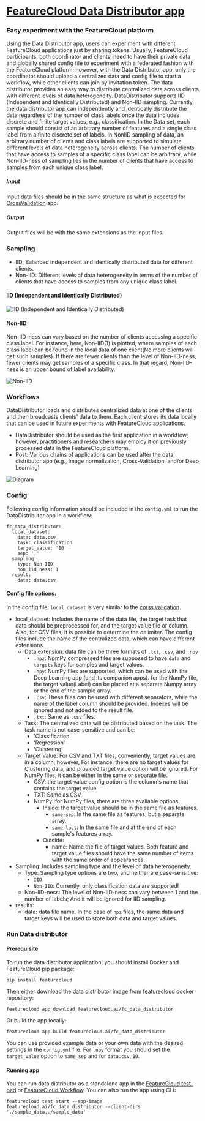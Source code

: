 # [FeatureCloud Data Distributor app](https://featurecloud.ai/app/data-distributor)
### Easy experiment with the FeatureCloud platform
Using the Data Distributor app, users can experiment with different FeatureCloud applications
just by sharing tokens. Usually, FeatureCloud participants, both coordinator and clients, need to 
have their private data and globally shared config file to experiment with a federated fashion with the FeatureCloud platform; however, with the Data Distributor app, only the coordinator should 
upload a centralized data and config file to start a workflow, while other clients can join by invitation
token.
The data distributor provides an easy way to distribute centralized data across clients with different levels of data heterogeneity.
DataDistributor supports IID (Independent and Identically Distributed) and Non-IID sampling.
Currently, the data distributor app can independently and identically distribute the data regardless of the number of class labels once the data includes discrete and finite target values, e.g., classification. In the Data set, each sample should consist of an arbitrary number of features
and a single class label from a finite discrete set of labels.
In NonIID sampling of data, an arbitrary number of clients and class labels are supported to simulate different levels of data heterogeneity across clients. The number of clients that have access to samples of a specific class label can be arbitrary, while Non-IID-ness of sampling lies in the number of clients that have access to samples from
each unique class label.

##### Input
Input data files should be in the same structure as what is expected for [CrossValidation](https://github.com/FeatureCloud/fc-cross-validation/tree/Numpy#input) app.  
   
##### Output
Output files will be with the same extensions as the input files. 

### Sampling

- IID: Balanced independent and identically distributed data for different clients.
- Non-IID: Different levels of data heterogeneity in terms of the number of clients that have access to samples from any unique class label.

#### IID (Independent and Identically Distributed)
![IID (Independent and Identically Distributed)](data/images/IID-hist.png)


#### Non-IID

Non-IID-ness can vary based on the number of clients accessing a specific class label.
For instance, here, Non-IID(1) is plotted, where samples of each class label can be found in the local data of one client(No more clients will get such samples). If there are fewer clients
than the level of Non-IID-ness, fewer clients may get samples of a specific class. In that regard,
Non-IID-ness is an upper bound of label availability.

![Non-IID](data/images/non-iid-hist.png)

### Workflows
DataDistributor loads and distributes centralized data at one of the clients and then broadcasts clients' data to them.
Each client stores its data locally that can be used in future experiments with FeatureCloud applications.
- DataDistributor should be used as the first application in a workflow; however, practitioners and researchers may employ
    it on previously processed data in the FeatureCloud platform. 
- Post: Various chains of applications can be used after the data distributor app (e.g., Image normalization, Cross-Validation, and/or Deep Learning)

![Diagram](data/images/DataDistributor.png)

### Config
Following config information should be included in the `config.yml` to run the DataDistributor app in a workflow:
```angular2html
fc_data_distributor:
  local_dataset:
    data: data.csv
    task: classification
    target_value: '10'
    sep: ','
  sampling:
    type: Non-IID
    non_iid_ness: 1
  result:
    data: data.csv
```
#### Config file options:
In the config file, `local_dataset` is very similar to the [corss validation](https://github.com/FeatureCloud/fc-cross-validation/tree/Numpy#input).
- local_dataset: Includes the name of the data file, the target task that data should be preprocessed for, and the target value file or column. Also, for CSV files, it is possible to determine the delimiter. 
  The config files include the name of the centralized data, which can have different extensions.
  - Data extension: data file can be three formats of `.txt`, `.csv`, and `.npy` 
    - `.npz`: NpmPy compressed files are supposed to have `data` and `targets` keys for samples and target values.
    - `.npy`: NumPy files are supported, which can be used with the Deep Learning app (and its companion apps).
      for the NumPy file, the target value(Label) can be placed at a separate Numpy array or the end of the sample
      array.
    - `.csv`: These files can be used with different separators, while the name of the label column should be provided.
      Indexes will be ignored and not added to the result file.
    - `.txt`: Same as `.csv` files. 
  - Task: The centralized data will be distributed based on the task. 
    The task name is not case-sensitive and can be:
      - 'Classification'
      - 'Regression'
      - 'Clustering' 
  - Target Value: For CSV and TXT files, conveniently, target values are in a column; however,
      For instance, there are no target values for Clustering data, and provided target value option will be ignored. For NumPy files, it can be either in the same or separate file.  
    - CSV: the target value config option is the column's name that contains the target value.
    - TXT: Same as CSV.
    - NumPy: for NumPy files, there are three available options:
      - Inside: the target value should be in the same file as features.
        - `same-sep`: In the same file as features, but a separate array.
        - `same-last`: In the same file and at the end of each sample's features array.
      - Outside:
        - name: Name the file of target values. 
          Both feature and target value files should have the same number of items with the same order of appearances.
- Sampling: Includes sampling type and the level of data heterogeneity.
  - Type: Sampling type options are two, and neither are case-sensitive:
    - `IID`
    - `Non-IID`: Currently, only classification data are supported!
  - Non-IID-ness: The level of Non-IID-ness can vary between 1 and the number of labels;
  And it will be ignored for IID sampling.
- results:
  - data: data file name. In the case of `npz` files, the same data and target keys will be used to store both data and target values.

### Run Data distributor

#### Prerequisite

To run the data distributor application, you should install Docker and FeatureCloud pip package:

```shell
pip install featurecloud
```

Then either download the data distributor image from featurecloud docker repository:

```shell
featurecloud app download featurecloud.ai/fc_data_distributor
```

Or build the app locally:

```shell
featurecloud app build featurecloud.ai/fc_data_distributor
```

You can use provided example data or your own data with the desired settings in the `config.yml` file.
For `.npy` format you should set the `target_value` option to `same_sep` and for `data.csv`, `10`.

#### Running app

You can run data distributor as a standalone app in the [FeatureCloud test-bed](https://featurecloud.ai/development/test) or [FeatureCloud Workflow](https://featurecloud.ai/projects). You can also run the app using CLI:

```shell
featurecloud test start --app-image featurecloud.ai/fc_data_distributor --client-dirs './sample_data,./sample_data'
```
